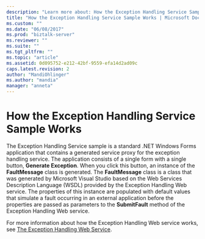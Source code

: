```yaml
---
description: "Learn more about: How the Exception Handling Service Sample Works"
title: "How the Exception Handling Service Sample Works | Microsoft Docs"
ms.custom: ""
ms.date: "06/08/2017"
ms.prod: "biztalk-server"
ms.reviewer: ""
ms.suite: ""
ms.tgt_pltfrm: ""
ms.topic: "article"
ms.assetid: 0d095752-e212-42bf-9559-efa14d2ad09c
caps.latest.revision: 2
author: "MandiOhlinger"
ms.author: "mandia"
manager: "anneta"
---
```

# How the Exception Handling Service Sample Works
The Exception Handling Service sample is a standard .NET Windows Forms application that contains a generated service proxy for the exception handling service. The application consists of a single form with a single button, **Generate Exception**. When you click this button, an instance of the **FaultMessage** class is generated. The **FaultMessage** class is a class that was generated by Microsoft Visual Studio based on the Web Services Description Language (WSDL) provided by the Exception Handling Web service. The properties of this instance are populated with default values that simulate a fault occurring in an external application before the properties are passed as parameters to the **SubmitFault** method of the Exception Handling Web service.  
  
 For more information about how the Exception Handling Web service works, see [The Exception Handling Web Service](../esb-toolkit/the-exception-handling-web-service.md).
